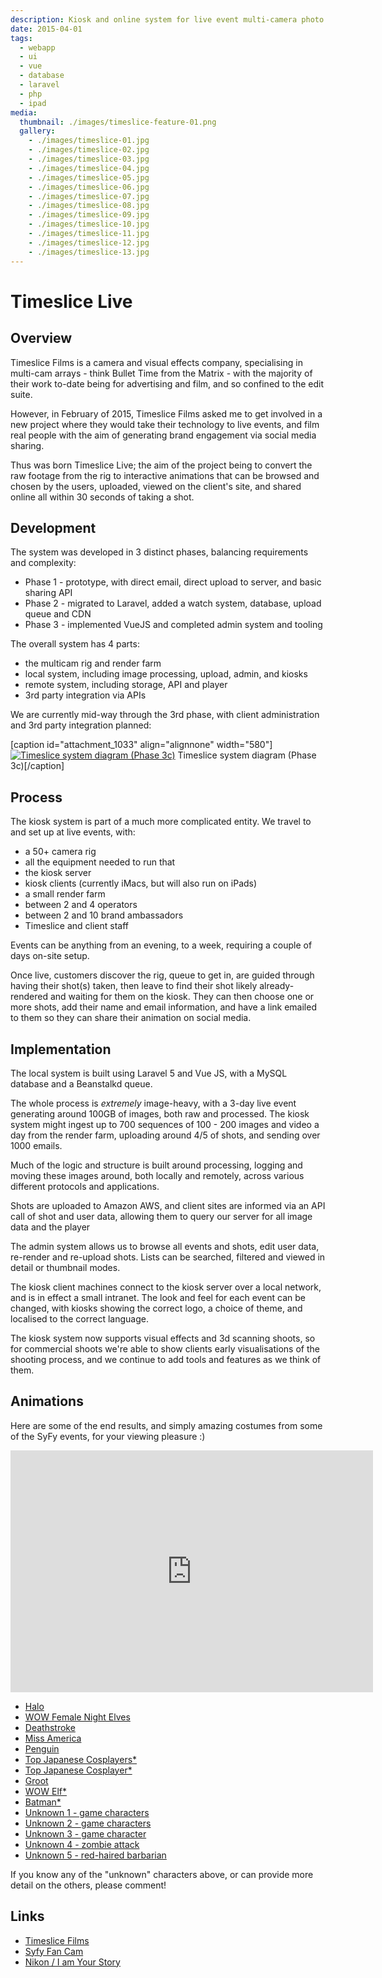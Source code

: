 ```yaml
---
description: Kiosk and online system for live event multi-camera photo studio
date: 2015-04-01
tags:
  - webapp
  - ui
  - vue
  - database
  - laravel
  - php
  - ipad
media:
  thumbnail: ./images/timeslice-feature-01.png
  gallery:
    - ./images/timeslice-01.jpg
    - ./images/timeslice-02.jpg
    - ./images/timeslice-03.jpg
    - ./images/timeslice-04.jpg
    - ./images/timeslice-05.jpg
    - ./images/timeslice-06.jpg
    - ./images/timeslice-07.jpg
    - ./images/timeslice-08.jpg
    - ./images/timeslice-09.jpg
    - ./images/timeslice-10.jpg
    - ./images/timeslice-11.jpg
    - ./images/timeslice-12.jpg
    - ./images/timeslice-13.jpg
---
```


# Timeslice Live

## Overview

Timeslice Films is a camera and visual effects company, specialising in multi-cam arrays - think Bullet Time from the Matrix - with the majority of their work to-date being for advertising and film, and so confined to the edit suite.

However, in February of 2015, Timeslice Films asked me to get involved in a new project where they would take their technology to live events, and film real people with the aim of generating brand engagement via social media sharing.

Thus was born Timeslice Live; the aim of the project being to convert the raw footage from the rig to interactive animations that can be browsed and chosen by the users, uploaded, viewed on the client's site, and shared online all within 30 seconds of taking a shot.

## Development

The system was developed in 3 distinct phases, balancing requirements and complexity:

- Phase 1 - prototype, with direct email, direct upload to server, and basic sharing API
- Phase 2 - migrated to Laravel, added a watch system, database, upload queue and CDN
- Phase 3 - implemented VueJS and completed admin system and tooling

The overall system has 4 parts:

- the multicam rig and render farm
- local system, including image processing, upload, admin, and kiosks
- remote system, including storage, API and player
- 3rd party integration via APIs

We are currently mid-way through the 3rd phase, with client administration and 3rd party integration planned:

\[caption id="attachment\_1033" align="alignnone" width="580"\][![Timeslice system diagram (Phase 3c)](http://davestewart.co.uk/wp-content/uploads/work/html/timeslice-live/timeslice-system-diagram-phase-03c-580x366.png)](./images/timeslice-system-diagram-phase-03c.png) Timeslice system diagram (Phase 3c)\[/caption\]

## Process

The kiosk system is part of a much more complicated entity. We travel to and set up at live events, with:

- a 50+ camera rig
- all the equipment needed to run that
- the kiosk server
- kiosk clients (currently iMacs, but will also run on iPads)
- a small render farm
- between 2 and 4 operators
- between 2 and 10 brand ambassadors
- Timeslice and client staff

Events can be anything from an evening, to a week, requiring a couple of days on-site setup.

Once live, customers discover the rig, queue to get in, are guided through having their shot(s) taken, then leave to find their shot likely already-rendered and waiting for them on the kiosk. They can then choose one or more shots, add their name and email information, and have a link emailed to them so they can share their animation on social media.

## Implementation

The local system is built using Laravel 5 and Vue JS, with a MySQL database and a Beanstalkd queue.

The whole process is _extremely_ image-heavy, with a 3-day live event generating around 100GB of images, both raw and processed. The kiosk system might ingest up to 700 sequences of 100 - 200 images and video a day from the render farm, uploading around 4/5 of shots, and sending over 1000 emails.

Much of the logic and structure is built around processing, logging and moving these images around, both locally and remotely, across various different protocols and applications.

Shots are uploaded to Amazon AWS, and client sites are informed via an API call of shot and user data, allowing them to query our server for all image data and the player

The admin system allows us to browse all events and shots, edit user data, re-render and re-upload shots. Lists can be searched, filtered and viewed in detail or thumbnail modes.

The kiosk client machines connect to the kiosk server over a local network, and is in effect a small intranet. The look and feel for each event can be changed, with kiosks showing the correct logo, a choice of theme, and localised to the correct language.

The kiosk system now supports visual effects and 3d scanning shoots, so for commercial shoots we're able to show clients early visualisations of the shooting process, and we continue to add tools and features as we think of them.

## Animations

Here are some of the end results, and simply amazing costumes from some of the SyFy events, for your viewing pleasure :)

<iframe id="player" src="http://timeslicelive.com/media/player.html?shotId=9rf2O" width="580" height="387" frameborder="0"></iframe>

- [Halo](http://timeslicelive.com/media/player.html?shotId=9rf2O)
- [WOW Female Night Elves](http://timeslicelive.com/media/player.html?shotId=ERfn4)
- [Deathstroke](http://timeslicelive.com/media/player.html?shotId=4xfmK)
- [Miss America](http://timeslicelive.com/media/player.html?shotId=L9fmE)
- [Penguin](http://timeslicelive.com/media/player.html?shotId=1wfk2)
- [Top Japanese Cosplayers\*](http://timeslicelive.com/media/player.html?shotId=68fX3)
- [Top Japanese Cosplayer\*](http://timeslicelive.com/media/player.html?shotId=ERfo0)
- [Groot](http://timeslicelive.com/media/player.html?shotId=DkfJw)
- [WOW Elf\*](http://timeslicelive.com/media/player.html?shotId=G6fy0)
- [Batman\*](http://timeslicelive.com/media/player.html?shotId=R6fy1)
- [Unknown 1 - game characters](http://timeslicelive.com/media/player.html?shotId=68fGE)
- [Unknown 2 - game characters](http://timeslicelive.com/media/player.html?shotId=BBfZl)
- [Unknown 3 - game character](http://timeslicelive.com/media/player.html?shotId=W6f6M)
- [Unknown 4 - zombie attack](http://timeslicelive.com/media/player.html?shotId=PNfDD)
- [Unknown 5 - red-haired barbarian](http://timeslicelive.com/media/player.html?shotId=4xfY7)

If you know any of the "unknown" characters above, or can provide more detail on the others, please comment!

## Links

- [Timeslice Films](http://timeslicefilms.com/)
- [Syfy Fan Cam](http://www.syfy.co.uk/welcome-fancam)
- [Nikon / I am Your Story](https://iamyourstory.fr/experience-360)

 

<script>// <![CDATA[ var $player = $('#player'); $(window).on('resize', function() { $player.height($player.width() * (387 / 580)); $player.get(0).src = $player.get(0).src; }).trigger('resize'); $('#shots a').on('click', function(event) { event.preventDefault(); $player.attr('src', event.currentTarget.href); }); // ]]></script>
